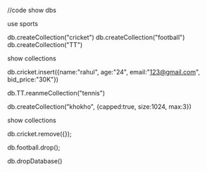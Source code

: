 //code 
show dbs

use sports

db.createCollection("cricket")
db.createCollection("football")
db.createCollection("TT")

show collections

db.cricket.insert({name:"rahul", age:"24", email:"123@gmail.com", bid_price:"30K"})

db.TT.reanmeCollection("tennis")

db.createCollection("khokho", {capped:true, size:1024, max:3})

show collections


db.cricket.remove({});

db.football.drop();

db.dropDatabase()

